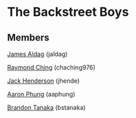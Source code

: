 # The Backstreet Boys
## Members
[James Aldag](http://github.com/jaldag) (jaldag)

[Raymond Ching](http://github.com/chaching976) (chaching976)

[Jack Henderson](http://github.com/jhende) (jhende) 

[Aaron Phung](http://github.com/aaphung) (aaphung)

[Brandon Tanaka](http://github.com/bstanaka) (bstanaka)
